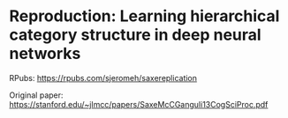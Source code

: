 # Reproduction: Learning hierarchical category structure in deep neural networks

RPubs: https://rpubs.com/sjeromeh/saxereplication

Original paper: https://stanford.edu/~jlmcc/papers/SaxeMcCGanguli13CogSciProc.pdf
